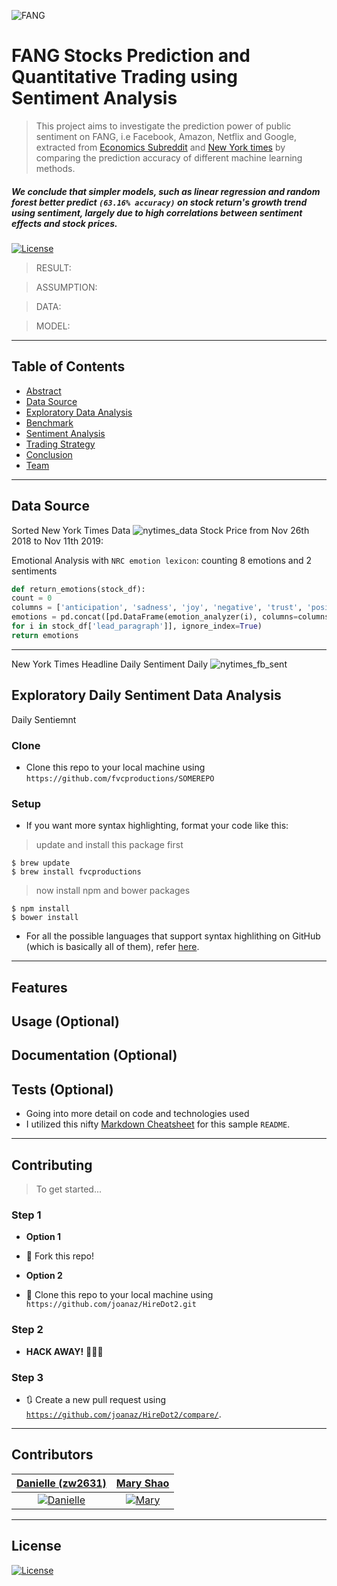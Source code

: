 ![FANG](https://static.seekingalpha.com/uploads/2018/1/7/48200183-15153603846257193_origin.jpg)

# FANG Stocks Prediction and Quantitative Trading using Sentiment Analysis

> This project aims to investigate the prediction power of public sentiment on FANG, i.e Facebook, Amazon, Netflix and Google, extracted from [Economics Subreddit](https://www.reddit.com/r/Economics/) and [New York times](https://www.nytimes.com) by comparing the prediction accuracy of different machine learning methods. 

##### We conclude that simpler models, such as linear regression and random forest better predict `(63.16% accuracy)` on stock return's growth trend using sentiment, largely due to high correlations between sentiment effects and stock prices.

[![License](http://img.shields.io/:license-mit-blue.svg?style=flat-square)](http://badges.mit-license.org)

> RESULT:

> ASSUMPTION:

> DATA:

> MODEL:

---
## Table of Contents

- [Abstract](#abstract)
- [Data Source](#dataSource)
- [Exploratory Data Analysis](#exploratoryDataAnalysis)
- [Benchmark](#benchmark)
- [Sentiment Analysis](#sentimentanalysis)
- [Trading Strategy](#tradingstrategy)
- [Conclusion](#conclusion)
- [Team](#team)

---

## Data Source
Sorted New York Times Data
![nytimes_data](https://github.com/danielle707/stock_sentiment_analysis_using_social_media/blob/master/src/media/nytimes_data.png)
Stock Price from Nov 26th 2018 to Nov 11th 2019:

Emotional Analysis with `NRC emotion lexicon`: counting 8 emotions and 2 sentiments
```python
def return_emotions(stock_df):
count = 0
columns = ['anticipation', 'sadness', 'joy', 'negative', 'trust', 'positive', 'surprise', 'disgust', 'anger', 'fear']
emotions = pd.concat([pd.DataFrame(emotion_analyzer(i), columns=columns) 
for i in stock_df['lead_paragraph']], ignore_index=True)
return emotions
```
---
New York Times Headline Daily Sentiment Daily
![nytimes_fb_sent](https://github.com/danielle707/stock_sentiment_analysis_using_social_media/blob/master/src/media/nytimes_fb_sent.png)

## Exploratory Daily Sentiment Data Analysis
Daily Sentiemnt 
### Clone

- Clone this repo to your local machine using `https://github.com/fvcproductions/SOMEREPO`

### Setup

- If you want more syntax highlighting, format your code like this:

> update and install this package first

```shell
$ brew update
$ brew install fvcproductions
```

> now install npm and bower packages

```shell
$ npm install
$ bower install
```

- For all the possible languages that support syntax highlithing on GitHub (which is basically all of them), refer <a href="https://github.com/github/linguist/blob/master/lib/linguist/languages.yml" target="_blank">here</a>.

---

## Features
## Usage (Optional)
## Documentation (Optional)
## Tests (Optional)

- Going into more detail on code and technologies used
- I utilized this nifty <a href="https://github.com/adam-p/markdown-here/wiki/Markdown-Cheatsheet" target="_blank">Markdown Cheatsheet</a> for this sample `README`.

---

## Contributing

> To get started...

### Step 1

- **Option 1**
- 🍴 Fork this repo!

- **Option 2**
- 👯 Clone this repo to your local machine using `https://github.com/joanaz/HireDot2.git`

### Step 2

- **HACK AWAY!** 🔨🔨🔨

### Step 3

- 🔃 Create a new pull request using <a href="https://github.com/joanaz/HireDot2/compare/" target="_blank">`https://github.com/joanaz/HireDot2/compare/`</a>.

---

## Contributors


| <a href="https://github.com/danielle707" target="_blank">**Danielle (zw2631)**</a> | <a href="https://github.com/cuengjobjob" target="_blank">**Mary Shao**</a> |
| :---: |:---:|
| [![Danielle](https://avatars0.githubusercontent.com/u/36138460?s=400&u=99ec29ff9741db96c1115b7d4322ae4a089d9f6f&v=4&s=200)](https://www.linkedin.com/in/zhidanwang/)    | [![Mary](https://avatars0.githubusercontent.com/u/58192127?s=460&v=4?&s=200)](https://www.linkedin.com/in/menglin-mary-shao-86b909158/)

---

## License

[![License](http://img.shields.io/:license-mit-blue.svg?style=flat-square)](http://badges.mit-license.org)
